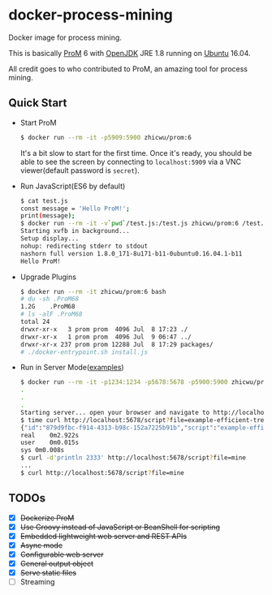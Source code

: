 # docker-process-mining
Docker image for process mining.

This is basically [ProM](http://www.promtools.org) 6 with [OpenJDK](http://openjdk.java.net/) JRE 1.8 running on [Ubuntu](https://www.ubuntu.com/) 16.04.

All credit goes to who contributed to ProM, an amazing tool for process mining.

## Quick Start

* Start ProM
    ```bash
    $ docker run --rm -it -p5909:5900 zhicwu/prom:6
    ```
    It's a bit slow to start for the first time. Once it's ready, you should be able to see the screen by connecting to `localhost:5909` via a VNC viewer(default password is `secret`).

* Run JavaScript(ES6 by default)
    ```bash
    $ cat test.js
    const message = 'Hello ProM!';
    print(message);
    $ docker run --rm -it -v`pwd`/test.js:/test.js zhicwu/prom:6 /test.js
    Starting xvfb in background...
    Setup display...
    nohup: redirecting stderr to stdout
    nashorn full version 1.8.0_171-8u171-b11-0ubuntu0.16.04.1-b11
    Hello ProM!
    ```

* Upgrade Plugins
    ```bash
    $ docker run --rm -it zhicwu/prom:6 bash
    # du -sh .ProM68
    1.2G	.ProM68
    # ls -alF .ProM68
    total 24
    drwxr-xr-x   3 prom prom  4096 Jul  8 17:23 ./
    drwxr-xr-x   1 prom prom  4096 Jul  9 06:47 ../
    drwxr-xr-x 237 prom prom 12288 Jul  8 17:29 packages/
    # ./docker-entrypoint.sh install.js
    ```

* Run in Server Mode([examples](/prom6-server/content/scripts/))
    ```bash
    $ docker run --rm -it -p1234:1234 -p5678:5678 -p5900:5900 zhicwu/prom:6-server
    .
    .
    .
    Starting server... open your browser and navigate to http://localhost:5678/
    $ time curl http://localhost:5678/script?file=example-efficient-tree
    {"id":"879d9fbc-f914-4313-b98c-152a7225b91b","script":"example-efficient-tree.groovy","finished":true, "expireAt":"2018-07-12T12:39:09.368Z","result":null,"files":["efficient-tree.txt","efficient-tree.dot"]}
    real	0m2.922s
    user	0m0.015s
    sys	0m0.008s
    $ curl -d'println 2333' http://localhost:5678/script?file=mine
    ...
    $ curl http://localhost:5678/script?file=mine
    ```

## TODOs

- [x] ~~Dockerize ProM~~
- [x] ~~Use Groovy instead of JavaScript or BeanShell for scripting~~
- [x] ~~Embedded lightweight web server and REST APIs~~
- [x] ~~Async mode~~
- [x] ~~Configurable web server~~
- [x] ~~General output object~~
- [x] ~~Serve static files~~
- [ ] Streaming
